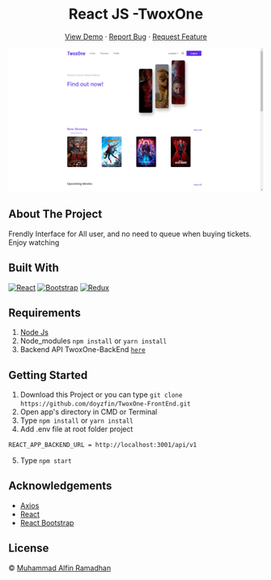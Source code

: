 <h1 align='center'>React JS -TwoxOne</h1>
  <p align="center">
    <a href="https://twoxone.netlify.app/">View Demo</a>
    ·
    <a href="https://github.com/doyzfin/TwoxOne-FrontEnd/issues">Report Bug</a>
    ·
    <a href="https://github.com/doyzfin/TwoxOne-FrontEnd/pulls">Request Feature</a>
  </p>

![Image Banner](src/assets/img/twoxone.png)

## About The Project

Frendly Interface for All user, and no need to queue when buying tickets. Enjoy watching

## Built With

[![React](https://img.shields.io/badge/React-v17.0.2-blue)](https://github.com/facebook/react)
[![Bootstrap](https://img.shields.io/badge/Bootstrap-v4.6.x-blue)](https://github.com/react-bootstrap/react-bootstrap)
[![Redux](https://img.shields.io/badge/redux-v4.1.0-yellowgreen)](https://redux.js.org/)

## Requirements

1. <a href="https://nodejs.org/en/download/">Node Js</a>
2. Node_modules `npm install` or `yarn install`
3. Backend API TwoxOne-BackEnd [`here`](https://github.com/doyzfin/TwoxOne-BackEnd)

## Getting Started

1. Download this Project or you can type `git clone https://github.com/doyzfin/TwoxOne-FrontEnd.git`
2. Open app's directory in CMD or Terminal
3. Type `npm install` or `yarn install`
4. Add .env file at root folder project

```sh
REACT_APP_BACKEND_URL = http://localhost:3001/api/v1
```

5. Type `npm start`

## Acknowledgements

- [Axios](https://www.npmjs.com/package/axios)
- [React](https://reactjs.org/)
- [React Bootstrap](https://react-bootstrap.github.io/)

## License

© [Muhammad Alfin Ramadhan](https://github.com/doyzfin/)
